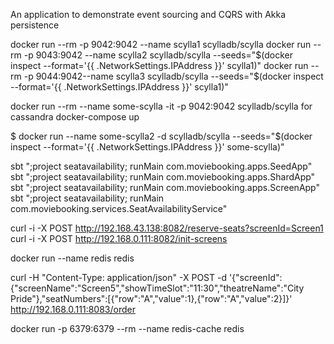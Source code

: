 An application to demonstrate event sourcing and CQRS with Akka persistence

docker run --rm -p 9042:9042 --name scylla1 scylladb/scylla
docker run --rm -p 9043:9042  --name scylla2 scylladb/scylla --seeds="$(docker inspect --format='{{ .NetworkSettings.IPAddress }}' scylla1)"
docker run --rm -p 9044:9042--name scylla3 scylladb/scylla --seeds="$(docker inspect --format='{{ .NetworkSettings.IPAddress }}' scylla1)"

docker run --rm --name some-scylla -it -p 9042:9042 scylladb/scylla
for cassandra
docker-compose up


$ docker run --name some-scylla2 -d scylladb/scylla --seeds="$(docker inspect --format='{{ .NetworkSettings.IPAddress }}' some-scylla)"


sbt ";project seatavailability; runMain com.moviebooking.apps.SeedApp"
sbt ";project seatavailability; runMain com.moviebooking.apps.ShardApp"
sbt ";project seatavailability; runMain com.moviebooking.apps.ScreenApp"
sbt ";project seatavailability; runMain com.moviebooking.services.SeatAvailabilityService"

curl -i -X POST  http://192.168.43.138:8082/reserve-seats?screenId=Screen1
curl -i -X POST  http://192.168.0.111:8082/init-screens

docker run --name redis redis

curl -H "Content-Type: application/json" -X POST -d '{"screenId":{"screenName":"Screen5","showTimeSlot":"11:30","theatreName":"City Pride"},"seatNumbers":[{"row":"A","value":1},{"row":"A","value":2}]}' http://192.168.0.111:8083/order

docker run -p 6379:6379 --rm --name redis-cache redis